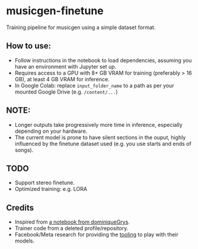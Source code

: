 # musicgen-finetune
Training pipeline for musicgen using a simple dataset format.

## How to use:
- Follow instructions in the notebook to load dependencies, assuming you have an environment with Jupyter set up.
- Requires access to a GPU with 8+ GB VRAM for training (preferably > 16 GB), at least 4 GB VRAM for inference.
- In Google Colab: replace `input_folder_name` to a path as per your mounted Google Drive (e.g. `/content/...`)

## NOTE:
- Longer outputs take progressively more time in inference, especially depending on your hardware.
- The current model is prone to have silent sections in the ouput, highly influenced by the finetune dataset used (e.g. you use starts and ends of songs).

## TODO
- Support stereo finetune.
- Optimized training: e.g. LORA

## Credits
- Inspired from [a notebook from dominiqueGrys](https://github.com/dominiqueGrys/train-musicGen/blob/main/train_musicGen.ipynb).
- Trainer code from a deleted profile/repository.
- Facebook/Meta research for providing the [tooling](https://facebookresearch.github.io/audiocraft/docs/MUSICGEN.html) to play with their models.
